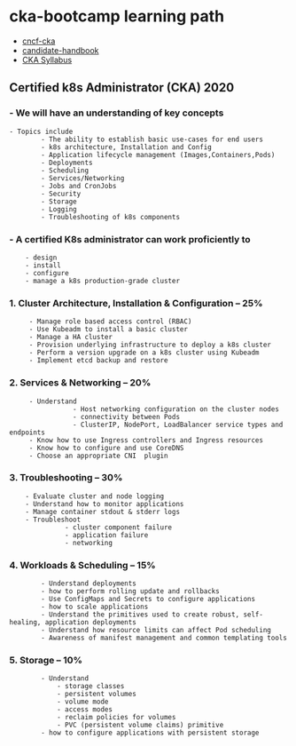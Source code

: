 # cka-bootcamp learning path 

- [cncf-cka](https://www.cncf.io/certification/cka/)
- [candidate-handbook](https://docs.linuxfoundation.org/tc-docs/certification/lf-candidate-handbook)
- [CKA Syllabus](https://github.com/cncf/curriculum)

## Certified k8s Administrator (CKA) 2020
###  - We will have an understanding of key concepts 
             
```
- Topics include 
        - The ability to establish basic use-cases for end users
        - k8s architecture, Installation and Config
        - Application lifecycle management (Images,Containers,Pods)
        - Deployments
        - Scheduling 
        - Services/Networking 
        - Jobs and CronJobs
        - Security
        - Storage 
        - Logging  
        - Troubleshooting of k8s components
```
### - A certified K8s administrator can work proficiently to 
        - design
        - install
        - configure 
        - manage a k8s production-grade cluster  
        
###  1. Cluster Architecture, Installation & Configuration – 25%

         - Manage role based access control (RBAC)
         - Use Kubeadm to install a basic cluster
         - Manage a HA cluster
         - Provision underlying infrastructure to deploy a k8s cluster
         - Perform a version upgrade on a k8s cluster using Kubeadm
         - Implement etcd backup and restore

### 2. Services & Networking – 20% 

         - Understand 
                    - Host networking configuration on the cluster nodes
                    - connectivity between Pods
                    - ClusterIP, NodePort, LoadBalancer service types and endpoints
         - Know how to use Ingress controllers and Ingress resources
         - Know how to configure and use CoreDNS
         - Choose an appropriate CNI  plugin

### 3. Troubleshooting – 30%
        - Evaluate cluster and node logging
        - Understand how to monitor applications
        - Manage container stdout & stderr logs
        - Troubleshoot 
                  - cluster component failure
                  - application failure
                  - networking
### 4. Workloads & Scheduling – 15%

            - Understand deployments 
            - how to perform rolling update and rollbacks
            - Use ConfigMaps and Secrets to configure applications
            - how to scale applications
            - Understand the primitives used to create robust, self-healing, application deployments
            - Understand how resource limits can affect Pod scheduling
            - Awareness of manifest management and common templating tools
### 5. Storage – 10%

            - Understand 
                - storage classes 
                - persistent volumes
                - volume mode 
                - access modes 
                - reclaim policies for volumes
                - PVC (persistent volume claims) primitive
            - how to configure applications with persistent storage
